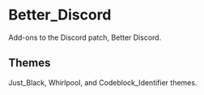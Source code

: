 # Better_Discord
Add-ons to the Discord patch, Better Discord.
## Themes
Just_Black, Whirlpool, and Codeblock_Identifier themes.
